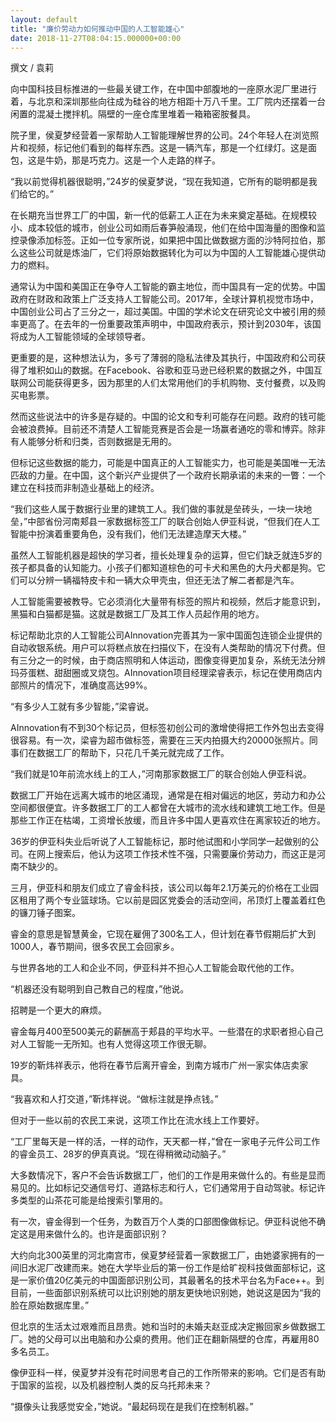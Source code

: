 ```yaml
---
layout: default
title: "廉价劳动力如何推动中国的人工智能雄心"
date: 2018-11-27T08:04:15.000000+00:00
---
```


撰文 / 袁莉

向中国科技目标推进的一些最关键工作，在中国中部腹地的一座原水泥厂里进行着，与北京和深圳那些向往成为硅谷的地方相距十万八千里。工厂院内还摆着一台闲置的混凝土搅拌机。隔壁的一座仓库里堆着一箱箱密胺餐具。

院子里，侯夏梦经营着一家帮助人工智能理解世界的公司。24个年轻人在浏览照片和视频，标记他们看到的每样东西。这是一辆汽车，那是一个红绿灯。这是面包，这是牛奶，那是巧克力。这是一个人走路的样子。

“我以前觉得机器很聪明，”24岁的侯夏梦说，“现在我知道，它所有的聪明都是我们给它的。”

在长期充当世界工厂的中国，新一代的低薪工人正在为未来奠定基础。在规模较小、成本较低的城市，创业公司如雨后春笋般涌现，他们在给中国海量的图像和监控录像添加标签。正如一位专家所说，如果把中国比做数据方面的沙特阿拉伯，那么这些公司就是炼油厂，它们将原始数据转化为可以为中国的人工智能雄心提供动力的燃料。

通常认为中国和美国正在争夺人工智能的霸主地位，而中国具有一定的优势。中国政府在财政和政策上广泛支持人工智能公司。2017年，全球计算机视觉市场中，中国创业公司占了三分之一，超过美国。中国的学术论文在研究论文中被引用的频率更高了。在去年的一份重要政策声明中，中国政府表示，预计到2030年，该国将成为人工智能领域的全球领导者。

更重要的是，这种想法认为，多亏了薄弱的隐私法律及其执行，中国政府和公司获得了堆积如山的数据。在Facebook、谷歌和亚马逊已经积累的数据之外，中国互联网公司能获得更多，因为那里的人们太常用他们的手机购物、支付餐费，以及购买电影票。

然而这些说法中的许多是存疑的。中国的论文和专利可能存在问题。政府的钱可能会被浪费掉。目前还不清楚人工智能竞赛是否会是一场赢者通吃的零和博弈。除非有人能够分析和归类，否则数据是无用的。

但标记这些数据的能力，可能是中国真正的人工智能实力，也可能是美国唯一无法匹敌的力量。在中国，这个新兴产业提供了一个政府长期承诺的未来的一瞥：一个建立在科技而非制造业基础上的经济。

“我们这些人属于数据行业里的建筑工人。我们做的事就是垒砖头，一块一块地垒，”中部省份河南郏县一家数据标签工厂的联合创始人伊亚科说，“但我们在人工智能中扮演着重要角色，没有我们，他们无法建造摩天大楼。”

虽然人工智能机器是超快的学习者，擅长处理复杂的运算，但它们缺乏就连5岁的孩子都具备的认知能力。小孩子们都知道棕色的可卡犬和黑色的大丹犬都是狗。它们可以分辨一辆福特皮卡和一辆大众甲壳虫，但还无法了解二者都是汽车。

人工智能需要被教导。它必须消化大量带有标签的照片和视频，然后才能意识到，黑猫和白猫都是猫。这就是数据工厂及其工作人员起作用的地方。

标记帮助北京的人工智能公司AInnovation完善其为一家中国面包连锁企业提供的自动收银系统。用户可以将糕点放在扫描仪下，在没有人类帮助的情况下付费。但有三分之一的时候，由于商店照明和人体运动，图像变得更加复杂，系统无法分辨玛芬蛋糕、甜甜圈或叉烧包。AInnovation项目经理梁睿表示，标记在使用商店内部照片的情况下，准确度高达99%。

“有多少人工就有多少智能，”梁睿说。

AInnovation有不到30个标记员，但标签初创公司的激增使得把工作外包出去变得很容易。有一次，梁睿为超市做标签，需要在三天内拍摄大约20000张照片。同事们在数据工厂的帮助下，只花几千美元就完成了工作。

“我们就是10年前流水线上的工人，”河南那家数据工厂的联合创始人伊亚科说。

数据工厂开始在远离大城市的地区涌现，通常是在相对偏远的地区，劳动力和办公空间都很便宜。许多数据工厂的工人都曾在大城市的流水线和建筑工地工作。但是那些工作正在枯竭，工资增长放缓，而且许多中国人更喜欢住在离家较近的地方。

36岁的伊亚科失业后听说了人工智能标记，那时他试图和小学同学一起做别的公司。在网上搜索后，他认为这项工作技术性不强，只需要廉价劳动力，而这正是河南不缺少的。

三月，伊亚科和朋友们成立了睿金科技，该公司以每年2.1万美元的价格在工业园区租用了两个专业篮球场。它以前是园区党委会的活动空间，吊顶灯上覆盖着红色的镰刀锤子图案。

睿金的意思是智慧黄金，它现在雇佣了300名工人，但计划在春节假期后扩大到1000人，春节期间，很多农民工会回家乡。

与世界各地的工人和企业不同，伊亚科并不担心人工智能会取代他的工作。


“机器还没有聪明到自己教自己的程度，”他说。

招聘是一个更大的麻烦。

睿金每月400至500美元的薪酬高于郏县的平均水平。一些潜在的求职者担心自己对人工智能一无所知。也有人觉得这项工作很无聊。

19岁的靳炜祥表示，他将在春节后离开睿金，到南方城市广州一家实体店卖家具。

“我喜欢和人打交道，”靳炜祥说。“做标注就是挣点钱。”

但对于一些以前的农民工来说，这项工作比在流水线上工作要好。

“工厂里每天是一样的活，一样的动作，天天都一样，”曾在一家电子元件公司工作的睿金员工、28岁的伊真真说。“现在得稍微动动脑子。”

大多数情况下，客户不会告诉数据工厂，他们的工作是用来做什么的。有些是显而易见的。比如标记交通信号灯、道路标志和行人，它们通常用于自动驾驶。标记许多类型的山茶花可能是给搜索引擎用的。

有一次，睿金得到一个任务，为数百万个人类的口部图像做标记。伊亚科说他不确定这是用来做什么的。也许是面部识别？

大约向北300英里的河北南宫市，侯夏梦经营着一家数据工厂，由她婆家拥有的一间旧水泥厂改建而来。她在大学毕业后的第一份工作是给旷视科技做面部标记，这是一家价值20亿美元的中国面部识别公司，其最著名的技术平台名为Face++。到目前，一些面部识别系统可以比识别她的朋友更快地识别她，她说这是因为“我的脸在原始数据库里。”

但北京的生活太过艰难而且昂贵。她和当时的未婚夫赵亚成决定搬回家乡做数据工厂。她的父母可以出电脑和办公桌的费用。他们正在翻新隔壁的仓库，再雇用80多名员工。

像伊亚科一样，侯夏梦并没有花时间思考自己的工作所带来的影响。它们是否有助于国家的监视，以及机器控制人类的反乌托邦未来？

“摄像头让我感觉安全，”她说。“最起码现在是我们在控制机器。”

